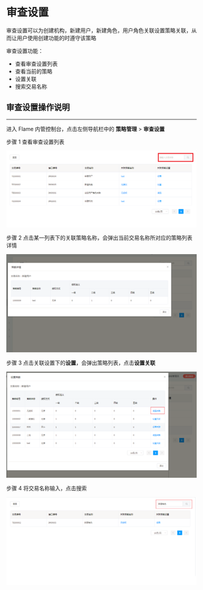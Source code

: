 # 审查设置

审查设置可以为创建机构，新建用户，新建角色，用户角色关联设置策略关联，从而让用户使用创建功能的时遵守该策略

审查设置功能：

* 查看审查设置列表
* 查看当前的策略
* 设置关联
* 搜索交易名称

## 审查设置操作说明

---

进入 Flame 内管控制台，点击左侧导航栏中的 **策略管理** > **审查设置**

步骤 1 查看审查设置列表

![查看审查设置列表](./../images/relationList1.png)

步骤 2 点击某一列表下的关联策略名称，会弹出当前交易名称所对应的策略列表详情

![查看当前的策略](./../images/relationList2.png)

步骤 3 点击关联设置下的**设置**，会弹出策略列表，点击**设置关联**

![设置关联](./../images/relationList3.png)

步骤 4 将交易名称输入，点击搜索

![搜索交易名称](./../images/relationList4.png)